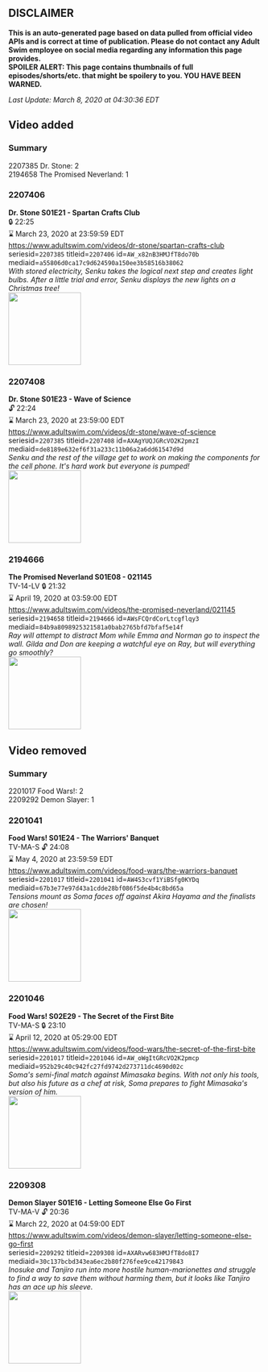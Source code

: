 ## DISCLAIMER
**This is an auto-generated page based on data pulled from official video APIs and is correct at time of publication. Please do not contact any Adult Swim employee on social media regarding any information this page provides.**  
**SPOILER ALERT: This page contains thumbnails of full episodes/shorts/etc. that might be spoilery to you. YOU HAVE BEEN WARNED.**  

_Last Update: March 8, 2020 at 04:30:36 EDT_
## Video added
### Summary
2207385 Dr. Stone: 2  
2194658 The Promised Neverland: 1  
### 2207406
**Dr. Stone S01E21 - Spartan Crafts Club**  
 🔒 22:25  
⌛ March 23, 2020 at 23:59:59 EDT  
https://www.adultswim.com/videos/dr-stone/spartan-crafts-club  
seriesid=`2207385` titleid=`2207406` id=`AW_x82nB3HMJfT8do70b` mediaid=`a55806d0ca17c9d624590a150ee3b58516b38062`  
_With stored electricity, Senku takes the logical next step and creates light bulbs. After a little trial and error, Senku displays the new lights on a Christmas tree!_  
<a href="https://media.cdn.adultswim.com/uploads/20200129/thumbnails/2_201291037340-DrStone_121.jpg"><img src="https://media.cdn.adultswim.com/uploads/20200129/thumbnails/2_201291037340-DrStone_121.jpg" height="144px" /></a>
### 2207408
**Dr. Stone S01E23 - Wave of Science**  
 🔓 22:24  
⌛ March 23, 2020 at 23:59:00 EDT  
https://www.adultswim.com/videos/dr-stone/wave-of-science  
seriesid=`2207385` titleid=`2207408` id=`AXAgYUQJGRcVO2K2pmzI` mediaid=`de8189e632ef6f31a233c11b06a2a6dd61547d9d`  
_Senku and the rest of the village get to work on making the components for the cell phone. It's hard work but everyone is pumped!_  
<a href="https://media.cdn.adultswim.com/uploads/20200207/thumbnails/2_202711062-DrStone_123.jpg"><img src="https://media.cdn.adultswim.com/uploads/20200207/thumbnails/2_202711062-DrStone_123.jpg" height="144px" /></a>
### 2194666
**The Promised Neverland S01E08 - 021145**  
TV-14-LV 🔒 21:32  
⌛ April 19, 2020 at 03:59:00 EDT  
https://www.adultswim.com/videos/the-promised-neverland/021145  
seriesid=`2194658` titleid=`2194666` id=`AWsFCQrdCorLtcgflqy3` mediaid=`84b9a8098925321581a0bab2765bfd7bfaf5e14f`  
_Ray will attempt to distract Mom while Emma and Norman go to inspect the wall. Gilda and Don are keeping a watchful eye on Ray, but will everything go smoothly?_  
<a href="https://i.cdn.turner.com/adultswim/big/image-upload/thumbnails/thumb-2_image-15592507484158.jpg"><img src="https://i.cdn.turner.com/adultswim/big/image-upload/thumbnails/thumb-2_image-15592507484158.jpg" height="144px" /></a>
## Video removed
### Summary
2201017 Food Wars!: 2  
2209292 Demon Slayer: 1  
### 2201041
**Food Wars! S01E24 - The Warriors' Banquet**  
TV-MA-S 🔓 24:08  
⌛ May 4, 2020 at 23:59:59 EDT  
https://www.adultswim.com/videos/food-wars/the-warriors-banquet  
seriesid=`2201017` titleid=`2201041` id=`AW4S3cvf1YiBSfg0KYDq` mediaid=`67b3e77e97d43a1cdde28bf086f5de4b4c8bd65a`  
_Tensions mount as Soma faces off against Akira Hayama and the finalists are chosen!_  
<a href="https://media.cdn.adultswim.com/uploads/20191028/thumbnails/2_1910281055494-FoodWars_024.jpg"><img src="https://media.cdn.adultswim.com/uploads/20191028/thumbnails/2_1910281055494-FoodWars_024.jpg" height="144px" /></a>
### 2201046
**Food Wars! S02E29 - The Secret of the First Bite**  
TV-MA-S 🔒 23:10  
⌛ April 12, 2020 at 05:29:00 EDT  
https://www.adultswim.com/videos/food-wars/the-secret-of-the-first-bite  
seriesid=`2201017` titleid=`2201046` id=`AW_oWgItGRcVO2K2pmcp` mediaid=`952b29c40c942fc27fd9742d273711dc4690d02c`  
_Soma's semi-final match against Mimasaka begins. With not only his tools, but also his future as a chef at risk, Soma prepares to fight Mimasaka's version of him._  
<a href="https://media.cdn.adultswim.com/uploads/20200127/thumbnails/2_201271353251-FoodWars_029.jpg"><img src="https://media.cdn.adultswim.com/uploads/20200127/thumbnails/2_201271353251-FoodWars_029.jpg" height="144px" /></a>
### 2209308
**Demon Slayer S01E16 - Letting Someone Else Go First**  
TV-MA-V 🔓 20:36  
⌛ March 22, 2020 at 04:59:00 EDT  
https://www.adultswim.com/videos/demon-slayer/letting-someone-else-go-first  
seriesid=`2209292` titleid=`2209308` id=`AXARvw683HMJfT8do8I7` mediaid=`30c137bcbd343ea6ec2b80f276fee9ce42179843`  
_Inosuke and Tanjiro run into more hostile human-marionettes and struggle to find a way to save them without harming them, but it looks like Tanjiro has an ace up his sleeve._  
<a href="https://media.cdn.adultswim.com/uploads/20200204/thumbnails/2_20241448107-DemonSlayer_016.jpg"><img src="https://media.cdn.adultswim.com/uploads/20200204/thumbnails/2_20241448107-DemonSlayer_016.jpg" height="144px" /></a>
